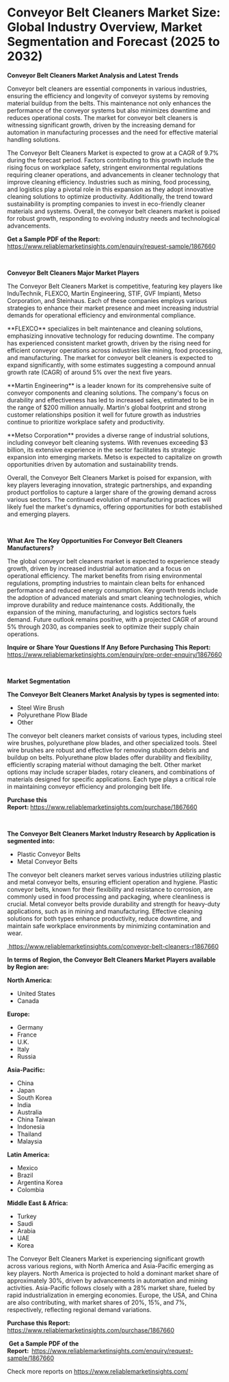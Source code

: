 <p><h1>Conveyor Belt Cleaners Market Size: Global Industry Overview, Market Segmentation and Forecast (2025 to 2032)</h1></p><p><strong>Conveyor Belt Cleaners Market Analysis and Latest Trends</strong></p>
<p><p>Conveyor belt cleaners are essential components in various industries, ensuring the efficiency and longevity of conveyor systems by removing material buildup from the belts. This maintenance not only enhances the performance of the conveyor systems but also minimizes downtime and reduces operational costs. The market for conveyor belt cleaners is witnessing significant growth, driven by the increasing demand for automation in manufacturing processes and the need for effective material handling solutions.</p><p>The Conveyor Belt Cleaners Market is expected to grow at a CAGR of 9.7% during the forecast period. Factors contributing to this growth include the rising focus on workplace safety, stringent environmental regulations requiring cleaner operations, and advancements in cleaner technology that improve cleaning efficiency. Industries such as mining, food processing, and logistics play a pivotal role in this expansion as they adopt innovative cleaning solutions to optimize productivity. Additionally, the trend toward sustainability is prompting companies to invest in eco-friendly cleaner materials and systems. Overall, the conveyor belt cleaners market is poised for robust growth, responding to evolving industry needs and technological advancements.</p></p>
<p><strong>Get a Sample PDF of the Report:&nbsp;</strong> <a href="https://www.reliablemarketinsights.com/enquiry/request-sample/1867660?utm_campaign=2182&utm_medium=2&utm_source=Github&utm_content=ia&utm_term=19022025&utm_id=conveyor-belt-cleaners">https://www.reliablemarketinsights.com/enquiry/request-sample/1867660</a></p>
<p>&nbsp;</p>
<p><strong>Conveyor Belt Cleaners Major Market Players</strong></p>
<p><p>The Conveyor Belt Cleaners Market is competitive, featuring key players like InduTechnik, FLEXCO, Martin Engineering, STIF, GVF Impianti, Metso Corporation, and Steinhaus. Each of these companies employs various strategies to enhance their market presence and meet increasing industrial demands for operational efficiency and environmental compliance.</p><p>**FLEXCO** specializes in belt maintenance and cleaning solutions, emphasizing innovative technology for reducing downtime. The company has experienced consistent market growth, driven by the rising need for efficient conveyor operations across industries like mining, food processing, and manufacturing. The market for conveyor belt cleaners is expected to expand significantly, with some estimates suggesting a compound annual growth rate (CAGR) of around 5% over the next five years.</p><p>**Martin Engineering** is a leader known for its comprehensive suite of conveyor components and cleaning solutions. The company's focus on durability and effectiveness has led to increased sales, estimated to be in the range of $200 million annually. Martin's global footprint and strong customer relationships position it well for future growth as industries continue to prioritize workplace safety and productivity.</p><p>**Metso Corporation** provides a diverse range of industrial solutions, including conveyor belt cleaning systems. With revenues exceeding $3 billion, its extensive experience in the sector facilitates its strategic expansion into emerging markets. Metso is expected to capitalize on growth opportunities driven by automation and sustainability trends.</p><p>Overall, the Conveyor Belt Cleaners Market is poised for expansion, with key players leveraging innovation, strategic partnerships, and expanding product portfolios to capture a larger share of the growing demand across various sectors. The continued evolution of manufacturing practices will likely fuel the market's dynamics, offering opportunities for both established and emerging players.</p></p>
<p>&nbsp;</p>
<p><strong>What Are The Key Opportunities For Conveyor Belt Cleaners Manufacturers?</strong></p>
<p><p>The global conveyor belt cleaners market is expected to experience steady growth, driven by increased industrial automation and a focus on operational efficiency. The market benefits from rising environmental regulations, prompting industries to maintain clean belts for enhanced performance and reduced energy consumption. Key growth trends include the adoption of advanced materials and smart cleaning technologies, which improve durability and reduce maintenance costs. Additionally, the expansion of the mining, manufacturing, and logistics sectors fuels demand. Future outlook remains positive, with a projected CAGR of around 5% through 2030, as companies seek to optimize their supply chain operations.</p></p>
<p><strong>Inquire or Share Your Questions If Any Before Purchasing This Report:</strong> <a href="https://www.reliablemarketinsights.com/enquiry/pre-order-enquiry/1867660?utm_campaign=2182&utm_medium=2&utm_source=Github&utm_content=ia&utm_term=19022025&utm_id=conveyor-belt-cleaners">https://www.reliablemarketinsights.com/enquiry/pre-order-enquiry/1867660</a></p>
<p>&nbsp;</p>
<p><strong>Market Segmentation</strong></p>
<p><strong>The Conveyor Belt Cleaners Market Analysis by types is segmented into:</strong></p>
<p><ul><li>Steel Wire Brush</li><li>Polyurethane Plow Blade</li><li>Other</li></ul></p>
<p><p>The conveyor belt cleaners market consists of various types, including steel wire brushes, polyurethane plow blades, and other specialized tools. Steel wire brushes are robust and effective for removing stubborn debris and buildup on belts. Polyurethane plow blades offer durability and flexibility, efficiently scraping material without damaging the belt. Other market options may include scraper blades, rotary cleaners, and combinations of materials designed for specific applications. Each type plays a critical role in maintaining conveyor efficiency and prolonging belt life.</p></p>
<p><strong>Purchase this Report:&nbsp;</strong><a href="https://www.reliablemarketinsights.com/purchase/1867660?utm_campaign=2182&utm_medium=2&utm_source=Github&utm_content=ia&utm_term=19022025&utm_id=conveyor-belt-cleaners">https://www.reliablemarketinsights.com/purchase/1867660</a></p>
<p>&nbsp;</p>
<p><strong>The Conveyor Belt Cleaners Market Industry Research by Application is segmented into:</strong></p>
<p><ul><li>Plastic Conveyor Belts</li><li>Metal Conveyor Belts</li></ul></p>
<p><p>The conveyor belt cleaners market serves various industries utilizing plastic and metal conveyor belts, ensuring efficient operation and hygiene. Plastic conveyor belts, known for their flexibility and resistance to corrosion, are commonly used in food processing and packaging, where cleanliness is crucial. Metal conveyor belts provide durability and strength for heavy-duty applications, such as in mining and manufacturing. Effective cleaning solutions for both types enhance productivity, reduce downtime, and maintain safe workplace environments by minimizing contamination and wear.</p></p>
<p><a href="https://www.reliablemarketinsights.com/conveyor-belt-cleaners-r1867660?utm_campaign=2182&utm_medium=2&utm_source=Github&utm_content=ia&utm_term=19022025&utm_id=conveyor-belt-cleaners">&nbsp;https://www.reliablemarketinsights.com/conveyor-belt-cleaners-r1867660</a></p>
<p><strong>In terms of Region, the Conveyor Belt Cleaners Market Players available by Region are:</strong></p>
<p>
    <p> <strong> North America: </strong>
        <ul>
            <li>United States</li>
            <li>Canada</li>
        </ul>
        </p> 
    <p> <strong> Europe: </strong>
        <ul>
            <li>Germany</li>
            <li>France</li>
            <li>U.K.</li>
            <li>Italy</li>
            <li>Russia</li>
        </ul>
        </p> 
    <p> <strong> Asia-Pacific: </strong>
        <ul>
            <li>China</li>
            <li>Japan</li>
            <li>South Korea</li>
            <li>India</li>
            <li>Australia</li>
            <li>China Taiwan</li>
            <li>Indonesia</li>
            <li>Thailand</li>
            <li>Malaysia</li>
        </ul>
        </p> 
    <p> <strong> Latin America: </strong>
        <ul>
            <li>Mexico</li>
            <li>Brazil</li>
            <li>Argentina Korea</li>
            <li>Colombia</li>
        </ul>
        </p> 
    <p> <strong> Middle East & Africa: </strong>
        <ul>
            <li>Turkey</li>
            <li>Saudi</li>
            <li>Arabia</li>
            <li>UAE</li>
            <li>Korea</li>
        </ul>
    </p>
    </p>
<p><p>The Conveyor Belt Cleaners Market is experiencing significant growth across various regions, with North America and Asia-Pacific emerging as key players. North America is projected to hold a dominant market share of approximately 30%, driven by advancements in automation and mining activities. Asia-Pacific follows closely with a 28% market share, fueled by rapid industrialization in emerging economies. Europe, the USA, and China are also contributing, with market shares of 20%, 15%, and 7%, respectively, reflecting regional demand variations.</p></p>
<p><strong>Purchase this Report: </strong><a href="https://www.reliablemarketinsights.com/purchase/1867660?utm_campaign=2182&utm_medium=2&utm_source=Github&utm_content=ia&utm_term=19022025&utm_id=conveyor-belt-cleaners">https://www.reliablemarketinsights.com/purchase/1867660</a></p>
<p>&nbsp;<strong>Get a Sample PDF of the Report:&nbsp;&nbsp;</strong><a href="https://www.reliablemarketinsights.com/enquiry/request-sample/1867660?utm_campaign=2182&utm_medium=2&utm_source=Github&utm_content=ia&utm_term=19022025&utm_id=conveyor-belt-cleaners">https://www.reliablemarketinsights.com/enquiry/request-sample/1867660</a></p>
<p><strong></strong></p>
<p>Check more reports on <a href="https://www.reliablemarketinsights.com/?utm_campaign=2182&utm_medium=2&utm_source=Github&utm_content=ia&utm_term=19022025&utm_id=conveyor-belt-cleaners">https://www.reliablemarketinsights.com/</a></p>